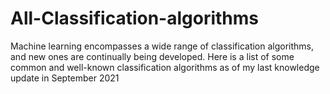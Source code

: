 # All-Classification-algorithms

Machine learning encompasses a wide range of classification algorithms, and new ones are continually being developed. Here is a list of some common and well-known classification algorithms as of my last knowledge update in September 2021
